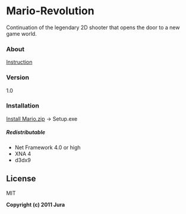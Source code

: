 # Mario-Revolution
Continuation of the legendary 2D shooter that opens the door to a new game world.

### About
[Instruction](../master/Instruction.pdf)

### Version
1.0

### Installation
[Install Mario.zip](https://github.com/JKord/Mario-Revolution/releases/tag/v1.0) -> Setup.exe

##### Redistributable
- Net Framework 4.0 or high
- XNA 4
- d3dx9

License
----
MIT

**Copyright (c) 2011 Jura**